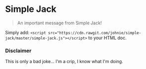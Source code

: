 # Simple Jack

> An important message from Simple Jack!

Simply add: `<script src="https://cdn.rawgit.com/johnie/simple-jack/master/simple-jack.js"></script>` to your HTML doc.

### Disclaimer

This is only a bad joke… I'm a crip, I know what I'm doing.
